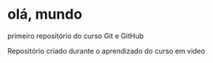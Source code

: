 # olá, mundo
 primeiro repositório do curso Git e GitHub

 Repositório criado durante o aprendizado do curso em video